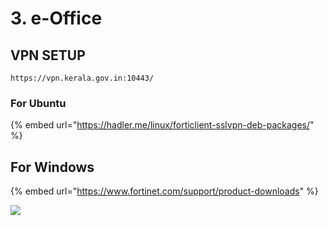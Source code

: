 # 3. e-Office

## VPN SETUP 

```text
https://vpn.kerala.gov.in:10443/
```

### For Ubuntu

{% embed url="https://hadler.me/linux/forticlient-sslvpn-deb-packages/" %}

## For Windows

{% embed url="https://www.fortinet.com/support/product-downloads" %}





![](../.gitbook/assets/29105-work-in-progress.gif)

